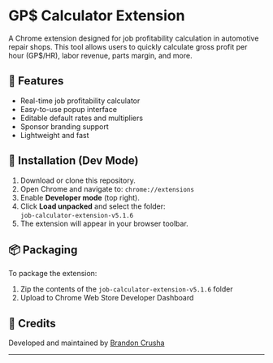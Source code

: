 # GP$ Calculator Extension

A Chrome extension designed for job profitability calculation in automotive repair shops. This tool allows users to quickly calculate gross profit per hour (GP$/HR), labor revenue, parts margin, and more.

## 🔧 Features

- Real-time job profitability calculator
- Easy-to-use popup interface
- Editable default rates and multipliers
- Sponsor branding support
- Lightweight and fast

## 🚀 Installation (Dev Mode)

1. Download or clone this repository.
2. Open Chrome and navigate to: `chrome://extensions`
3. Enable **Developer mode** (top right).
4. Click **Load unpacked** and select the folder:  
   `job-calculator-extension-v5.1.6`
5. The extension will appear in your browser toolbar.

## 📦 Packaging

To package the extension:
1. Zip the contents of the `job-calculator-extension-v5.1.6` folder
2. Upload to Chrome Web Store Developer Dashboard

## 🙌 Credits

Developed and maintained by [Brandon Crusha](https://github.com/crusher0311)

---



